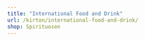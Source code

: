 ```yaml
---
title: "International Food and Drink"
url: /kirton/international-food-and-drink/
shop: Spirituosen
---
```

